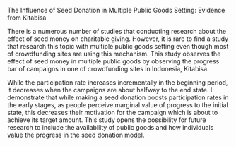 The Influence of Seed Donation in Multiple Public Goods Setting: Evidence from Kitabisa 

There is a numerous number of studies that conducting research about the effect of seed money on charitable giving. However, it is rare to find a study that research this topic with multiple public goods setting even though most of crowdfunding sites are using this mechanism. This study observes the effect of seed money in multiple public goods by observing the progress bar of campaigns in one of crowdfunding sites in Indonesia, Kitabisa. 

While the participation rate increases incrementally in the beginning period, it decreases when the campaigns are about halfway to the end state. I demonstrate that while making a seed donation boosts participation rates in the early stages, as people perceive marginal value of progress to the initial state, this decreases their motivation for the campaign which is about to achieve its target amount. This study opens the possibility for future research to include the availability of public goods and how individuals value the progress in the seed donation model.

